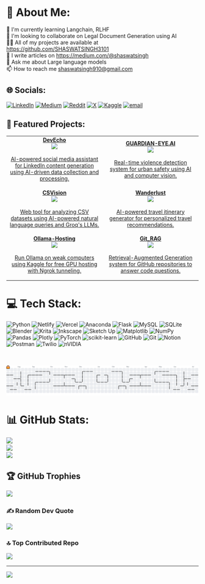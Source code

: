 # 💫 About Me:

🌱 I'm currently learning Langchain, RLHF<br>👯 I'm looking to collaborate on Legal Document Generation using AI<br>👨‍💻 All of my projects are available at https://github.com/SHASWATSINGH3101<br>📝 I write articles on https://medium.com/@shaswatsingh<br>💬 Ask me about Large language models<br>📫 How to reach me shaswatsingh910@gmail.com

## 🌐 Socials:
[![LinkedIn](https://img.shields.io/badge/LinkedIn-%230077B5.svg?logo=linkedin&logoColor=white)](https://www.linkedin.com/in/shaswat-singh-43821826a)
[![Medium](https://img.shields.io/badge/Medium-12100E?logo=medium&logoColor=white)](https://medium.com/@@shaswatsingh)
[![Reddit](https://img.shields.io/badge/Reddit-%23FF4500.svg?logo=Reddit&logoColor=white)](https://www.reddit.com/user/TechnicianHot154)
[![X](https://img.shields.io/badge/X-black.svg?logo=X&logoColor=white)](https://x.com/shaswatsingh910)
[![Kaggle](https://img.shields.io/badge/Kaggle-20BEFF?logo=kaggle&logoColor=white)](https://www.kaggle.com/singh008)
[![email](https://img.shields.io/badge/Email-D14836?logo=gmail&logoColor=white)](mailto:shaswatsingh910@gmail.com)



## 🚀 Featured Projects:
<table>
  <tr>
    <td align="center" width="30%">
      <a href="https://github.com/SHASWATSINGH3101/DevEcho">
        <b>DevEcho</b><br>
        <img src="https://img.shields.io/badge/Python-3670A0?style=flat&logo=python&logoColor=ffdd54">
        <p>AI-powered social media assistant for LinkedIn content generation using AI-driven data collection and processing.</p>
      </a>
    </td>
    <td align="center" width="30%">
      <a href="https://github.com/SHASWATSINGH3101/GUARDIAN-EYE.AI">
        <b>GUARDIAN-EYE.AI</b><br>
        <img src="https://img.shields.io/badge/Python-3670A0?style=flat&logo=python&logoColor=ffdd54">
        <p>Real-time violence detection system for urban safety using AI and computer vision.</p>
      </a>
    </td>
  </tr>
  <tr>
    <td align="center">
      <a href="https://github.com/SHASWATSINGH3101/CSVision">
        <b>CSVision</b><br>
        <img src="https://img.shields.io/badge/Jupyter-F37626?style=flat&logo=jupyter&logoColor=white">
        <p>Web tool for analyzing CSV datasets using AI-powered natural language queries and Groq's LLMs.</p>
      </a>
    </td>
    <td align="center">
      <a href="https://github.com/SHASWATSINGH3101/Wanderlust">
        <b>Wanderlust</b><br>
        <img src="https://img.shields.io/badge/Python-3670A0?style=flat&logo=python&logoColor=ffdd54">
        <p>AI-powered travel itinerary generator for personalized travel recommendations.</p>
      </a>
    </td>
  </tr>
  <tr>
    <td align="center">
      <a href="https://github.com/SHASWATSINGH3101/Ollama-Hosting">
        <b>Ollama-Hosting</b><br>
        <img src="https://img.shields.io/badge/Jupyter-F37626?style=flat&logo=jupyter&logoColor=white">
        <p>Run Ollama on weak computers using Kaggle for free GPU hosting with Ngrok tunneling.</p>
      </a>
    </td>
    <td align="center">
      <a href="https://github.com/SHASWATSINGH3101/Git_RAG">
        <b>Git_RAG</b><br>
        <img src="https://img.shields.io/badge/Python-3670A0?style=flat&logo=python&logoColor=ffdd54">
        <p>Retrieval-Augmented Generation system for GitHub repositories to answer code questions.</p>
      </a>
    </td>
  </tr>
</table>

# 💻 Tech Stack:
![Python](https://img.shields.io/badge/python-3670A0?style=plastic&logo=python&logoColor=ffdd54) ![Netlify](https://img.shields.io/badge/netlify-%23000000.svg?style=plastic&logo=netlify&logoColor=#00C7B7) ![Vercel](https://img.shields.io/badge/vercel-%23000000.svg?style=plastic&logo=vercel&logoColor=white) ![Anaconda](https://img.shields.io/badge/Anaconda-%2344A833.svg?style=plastic&logo=anaconda&logoColor=white) ![Flask](https://img.shields.io/badge/flask-%23000.svg?style=plastic&logo=flask&logoColor=white) ![MySQL](https://img.shields.io/badge/mysql-4479A1.svg?style=plastic&logo=mysql&logoColor=white) ![SQLite](https://img.shields.io/badge/sqlite-%2307405e.svg?style=plastic&logo=sqlite&logoColor=white) ![Blender](https://img.shields.io/badge/blender-%23F5792A.svg?style=plastic&logo=blender&logoColor=white) ![Krita](https://img.shields.io/badge/Krita-203759?style=plastic&logo=krita&logoColor=EEF37B) ![Inkscape](https://img.shields.io/badge/Inkscape-e0e0e0?style=plastic&logo=inkscape&logoColor=080A13) ![Sketch Up](https://img.shields.io/badge/SketchUp-005F9E?style=plastic&logo=sketchup&logoColor=white) ![Matplotlib](https://img.shields.io/badge/Matplotlib-%23ffffff.svg?style=plastic&logo=Matplotlib&logoColor=black) ![NumPy](https://img.shields.io/badge/numpy-%23013243.svg?style=plastic&logo=numpy&logoColor=white) ![Pandas](https://img.shields.io/badge/pandas-%23150458.svg?style=plastic&logo=pandas&logoColor=white) ![Plotly](https://img.shields.io/badge/Plotly-%233F4F75.svg?style=plastic&logo=plotly&logoColor=white) ![PyTorch](https://img.shields.io/badge/PyTorch-%23EE4C2C.svg?style=plastic&logo=PyTorch&logoColor=white) ![scikit-learn](https://img.shields.io/badge/scikit--learn-%23F7931E.svg?style=plastic&logo=scikit-learn&logoColor=white) ![GitHub](https://img.shields.io/badge/github-%23121011.svg?style=plastic&logo=github&logoColor=white) ![Git](https://img.shields.io/badge/git-%23F05033.svg?style=plastic&logo=git&logoColor=white) ![Notion](https://img.shields.io/badge/Notion-%23000000.svg?style=plastic&logo=notion&logoColor=white) ![Postman](https://img.shields.io/badge/Postman-FF6C37?style=plastic&logo=postman&logoColor=white) ![Twilio](https://img.shields.io/badge/Twilio-F22F46?style=plastic&logo=Twilio&logoColor=white) ![nVIDIA](https://img.shields.io/badge/nVIDIA-%2376B900.svg?style=plastic&logo=nVIDIA&logoColor=white)


<br>
<br>
<picture>
  <source media="(prefers-color-scheme: dark)" srcset="https://raw.githubusercontent.com/SHASWATSINGH3101/SHASWATSINGH3101/output/pacman-contribution-graph-dark.svg">
  <source media="(prefers-color-scheme: light)" srcset="https://raw.githubusercontent.com/SHASWATSINGH3101/SHASWATSINGH3101/output/pacman-contribution-graph.svg">
  <img alt="pacman contribution graph" src="https://raw.githubusercontent.com/SHASWATSINGH3101/SHASWATSINGH3101/output/pacman-contribution-graph.svg">
</picture>

# 📊 GitHub Stats:
![](https://github-readme-stats.vercel.app/api?username=SHASWATSINGH3101&theme=aura&hide_border=false&include_all_commits=true&count_private=true)<br/>
![](https://nirzak-streak-stats.vercel.app/?user=SHASWATSINGH3101&theme=aura&hide_border=false)<br/>
![](https://github-readme-stats.vercel.app/api/top-langs/?username=SHASWATSINGH3101&theme=aura&hide_border=false&include_all_commits=true&count_private=true&layout=compact)

## 🏆 GitHub Trophies
![](https://github-profile-trophy.vercel.app/?username=SHASWATSINGH3101&theme=tokyonight&no-frame=false&no-bg=true&margin-w=4)

### ✍️ Random Dev Quote
![](https://quotes-github-readme.vercel.app/api?type=horizontal&theme=radical)

### 🔝 Top Contributed Repo
![](https://github-contributor-stats.vercel.app/api?username=SHASWATSINGH3101&limit=5&theme=tokyonight&combine_all_yearly_contributions=true)

---
[![](https://visitcount.itsvg.in/api?id=SHASWATSINGH3101&icon=2&color=4)](https://visitcount.itsvg.in)
